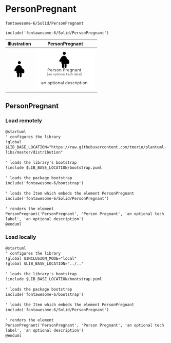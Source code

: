 # PersonPregnant


```text
fontawesome-6/Solid/PersonPregnant
```

```text
include('fontawesome-6/Solid/PersonPregnant')
```



| Illustration | PersonPregnant |
| :---: | :---: |
| ![illustration for Illustration](../../fontawesome-6/Solid/PersonPregnant.png) | ![illustration for PersonPregnant](../../fontawesome-6/Solid/PersonPregnant.Local.png) |




## PersonPregnant

### Load remotely
```plantuml
@startuml
' configures the library
!global $LIB_BASE_LOCATION="https://raw.githubusercontent.com/tmorin/plantuml-libs/master/distribution"

' loads the library's bootstrap
!include $LIB_BASE_LOCATION/bootstrap.puml

' loads the package bootstrap
include('fontawesome-6/bootstrap')

' loads the Item which embeds the element PersonPregnant
include('fontawesome-6/Solid/PersonPregnant')

' renders the element
PersonPregnant('PersonPregnant', 'Person Pregnant', 'an optional tech label', 'an optional description')
@enduml
```

### Load locally
```plantuml
@startuml
' configures the library
!global $INCLUSION_MODE="local"
!global $LIB_BASE_LOCATION="../.."

' loads the library's bootstrap
!include $LIB_BASE_LOCATION/bootstrap.puml

' loads the package bootstrap
include('fontawesome-6/bootstrap')

' loads the Item which embeds the element PersonPregnant
include('fontawesome-6/Solid/PersonPregnant')

' renders the element
PersonPregnant('PersonPregnant', 'Person Pregnant', 'an optional tech label', 'an optional description')
@enduml
```

